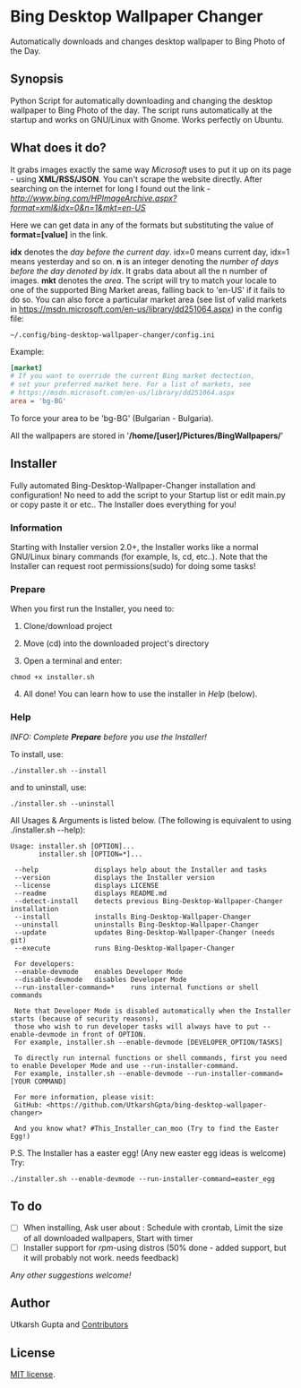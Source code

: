 # Bing Desktop Wallpaper Changer
Automatically downloads and changes desktop wallpaper to Bing Photo of the Day.

## Synopsis
Python Script for automatically downloading and changing the desktop wallpaper to Bing Photo of the day. The script runs automatically at the startup and works on GNU/Linux with Gnome. Works perfectly on Ubuntu.

## What does it do?
It grabs images exactly the same way *Microsoft* uses to put it up on its page - using **XML/RSS/JSON**. You can't scrape the website directly. After searching on the internet for long I found out the link - *http://www.bing.com/HPImageArchive.aspx?format=xml&idx=0&n=1&mkt=en-US*

Here we can get data in any of the formats but substituting the value of **format=[value]** in the link.

**idx** denotes the *day before the current day*. idx=0 means current day, idx=1 means yesterday and so on.
**n** is an integer denoting the *number of days before the day denoted by idx*. It grabs data about all the n number of images.
**mkt** denotes the *area*. The script will try to match your locale to one of the supported Bing Market areas, falling back to 'en-US' if it fails to do so. You can also force a particular market area (see list of valid markets in https://msdn.microsoft.com/en-us/library/dd251064.aspx) in the config file:

```
~/.config/bing-desktop-wallpaper-changer/config.ini
```

Example:

```ini
[market]
# If you want to override the current Bing market dectection,
# set your preferred market here. For a list of markets, see
# https://msdn.microsoft.com/en-us/library/dd251064.aspx
area = 'bg-BG'
```

To force your area to be 'bg-BG' (Bulgarian - Bulgaria).

All the wallpapers are stored in '**/home/[user]/Pictures/BingWallpapers/**'

## Installer
Fully automated Bing-Desktop-Wallpaper-Changer installation and configuration!
No need to add the script to your Startup list or edit main.py or copy paste it or etc..
The Installer does everything for you!

### Information
Starting with Installer version 2.0+, the Installer works like a normal GNU/Linux binary commands (for example, ls, cd, etc..).
Note that the Installer can request root permissions(sudo) for doing some tasks!

### Prepare

When you first run the Installer, you need to:

1. Clone/download project

2. Move (cd) into the downloaded project's directory

3. Open a terminal and enter:
```
chmod +x installer.sh
```
4. All done! You can learn how to use the installer in *Help* (below).

### Help

*INFO: Complete **Prepare** before you use the Installer!*


To install, use:
```
./installer.sh --install
```
and to uninstall, use:
```
./installer.sh --uninstall
```

All Usages & Arguments is listed below.
(The following is equivalent to using ./installer.sh --help):
```
Usage: installer.sh [OPTION]...
       installer.sh [OPTION=*]...

 --help              displays help about the Installer and tasks
 --version           displays the Installer version
 --license           displays LICENSE
 --readme            displays README.md
 --detect-install    detects previous Bing-Desktop-Wallpaper-Changer installation
 --install           installs Bing-Desktop-Wallpaper-Changer
 --uninstall         uninstalls Bing-Desktop-Wallpaper-Changer
 --update            updates Bing-Desktop-Wallpaper-Changer (needs git)
 --execute           runs Bing-Desktop-Wallpaper-Changer

 For developers:
 --enable-devmode    enables Developer Mode
 --disable-devmode   disables Developer Mode
 --run-installer-command=*    runs internal functions or shell commands

 Note that Developer Mode is disabled automatically when the Installer starts (because of security reasons),
 those who wish to run developer tasks will always have to put --enable-devmode in front of OPTION.
 For example, installer.sh --enable-devmode [DEVELOPER_OPTION/TASKS]

 To directly run internal functions or shell commands, first you need to enable Developer Mode and use --run-installer-command.
 For example, installer.sh --enable-devmode --run-installer-command=[YOUR COMMAND]

 For more information, please visit:
 GitHub: <https://github.com/UtkarshGpta/bing-desktop-wallpaper-changer>

 And you know what? #This_Installer_can_moo (Try to find the Easter Egg!)
```

P.S. The Installer has a easter egg! (Any new easter egg ideas is welcome) Try:
```
./installer.sh --enable-devmode --run-installer-command=easter_egg
```

## To do
- [ ] When installing, Ask user about : Schedule with crontab, Limit the size of all downloaded wallpapers, Start with timer
- [ ] Installer support for *rpm*-using distros (50% done - added support, but it will probably not work. needs feedback)

*Any other suggestions welcome!*

## Author
Utkarsh Gupta and [Contributors](https://github.com/UtkarshGpta/bing-desktop-wallpaper-changer/network/members)

## License
[MIT license](http://opensource.org/licenses/mit-license.php).
